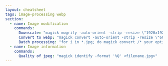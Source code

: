 ```yaml
---
layout: cheatsheet
tags: image-processing webp
section:
  - name: Image modification
    commands:
      Downscale: "magick mogrify -auto-orient -strip -resize \"1920x1920>\" -quality 85 *.jpg"
      Convert to webp: "magick convert -auto-orient -strip -resize \"600x600>\" -quality 75 -define webp:method=6 -define webp:use-sharp-yuv=1 image.jpg image.webp"
      Batch processing: "for i in *.jpg; do magick convert /* your options */ $i ${i/.jpg/.webp}; done"
  - name: Image information
    commands:
      Quality of jpeg: "magick identify -format '%Q' <filename.jpg>"
---
```

